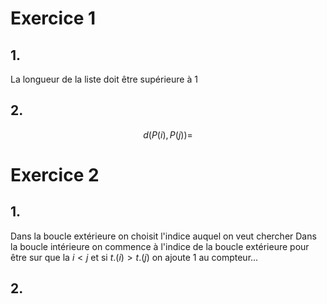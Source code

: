 # Exercice 1 
## 1.
La longueur de la liste doit être supérieure à $1$

## 2.
$$d(P(i), P(j)) = $$

# Exercice 2
## 1.
Dans la boucle extérieure on choisit l'indice auquel on veut chercher 
Dans la boucle intérieure on commence à l'indice de la boucle extérieure pour être sur que la $i<j$ et si $t.(i) > t.(j)$ on ajoute $1$ au compteur...

## 2. 
